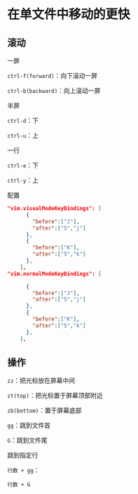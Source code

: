 # 在单⽂件中移动的更快

## 滚动

一屏

`ctrl-f(forward)`：向下滚动一屏

`ctrl-b(backward)`：向上滚动一屏



半屏

`ctrl-d`：下

`ctrl-u`：上



一行

`ctrl-e`：下

`ctrl-y`：上



配置

```json
"vim.visualModeKeyBindings": [
      {
        "before":["J"],
        "after":["5","j"]
      },
      {
        "before":["K"],
        "after":["5","k"]
      },
    ],
"vim.normalModeKeyBindings": [

      {
        "before":["J"],
        "after":["5","j"]
      },
      {
        "before":["K"],
        "after":["5","k"]
      },
    ],
```



## 操作

`zz`：把光标放在屏幕中间

`zt(top)`：把光标置于屏幕顶部附近

`zb(bottom)`：置于屏幕底部



`gg`：跳到⽂件⾸

`G`：跳到⽂件尾



跳到指定⾏

`行数 + gg`：

`行数 + G`
